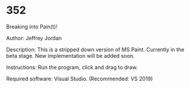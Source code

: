 # 352

Breaking into Pain(t)!

Author: Jeffrey Jordan

Description: This is a stripped down version of MS Paint. Currently in the beta stage. New implementation will be added soon.

Instructions: Run the program, click and drag to draw.

Required software: Visual Studio.
(Recommended: VS 2019)
